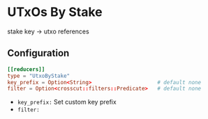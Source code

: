 # UTxOs By Stake

stake key -> utxo references

## Configuration

```toml
[[reducers]]
type = "UtxoByStake"
key_prefix = Option<String>                     # default none
filter = Option<crosscut::filters::Predicate>   # default none
```

- `key_prefix:` Set custom key prefix
- `filter:` 